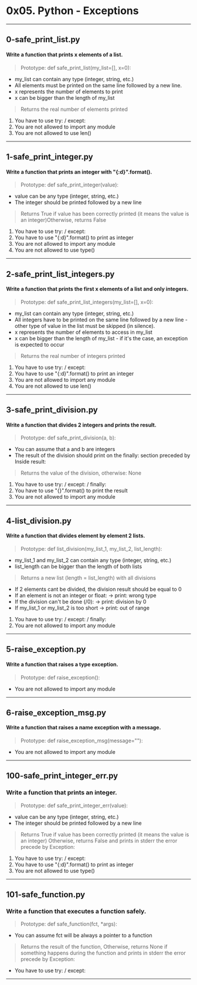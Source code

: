 # 0x05. Python - Exceptions
---
## 0-safe_print_list.py

#### Write a function that prints x elements of a list.

> Prototype: def safe_print_list(my_list=[], x=0):
- my_list can contain any type (integer, string, etc.)
- All elements must be printed on the same line followed by a new line.
- x represents the number of elements to print
- x can be bigger than the length of my_list
> Returns the real number of elements printed
1. You have to use try: / except:
2. You are not allowed to import any module
3. You are not allowed to use len()

---

## 1-safe_print_integer.py

#### Write a function that prints an integer with "{:d}".format().

> Prototype: def safe_print_integer(value):
- value can be any type (integer, string, etc.)
- The integer should be printed followed by a new line
> Returns True if value has been correctly printed (it means the value is an integer)Otherwise, returns False
1. You have to use try: / except:
2. You have to use "{:d}".format() to print as integer
3. You are not allowed to import any module
4. You are not allowed to use type()

---

## 2-safe_print_list_integers.py

#### Write a function that prints the first x elements of a list and only integers.

> Prototype: def safe_print_list_integers(my_list=[], x=0):
- my_list can contain any type (integer, string, etc.)
- All integers have to be printed on the same line followed by a new line - other type of value in the list must be skipped (in silence).
- x represents the number of elements to access in my_list
- x can be bigger than the length of my_list - if it's the case, an exception is expected to occur
> Returns the real number of integers printed
1. You have to use try: / except:
2. You have to use "{:d}".format() to print an integer
3. You are not allowed to import any module
4. You are not allowed to use len()

---

## 3-safe_print_division.py

#### Write a function that divides 2 integers and prints the result.

> Prototype: def safe_print_division(a, b):
- You can assume that a and b are integers
- The result of the division should print on the finally: section preceded by Inside result:
> Returns the value of the division, otherwise: None
1. You have to use try: / except: / finally:
2. You have to use "{}".format() to print the result
3. You are not allowed to import any module

---

## 4-list_division.py

#### Write a function that divides element by element 2 lists.

> Prototype: def list_division(my_list_1, my_list_2, list_length):
- my_list_1 and my_list_2 can contain any type (integer, string, etc.)
- list_length can be bigger than the length of both lists
> Returns a new list (length = list_length) with all divisions
- If 2 elements cant be divided, the division result should be equal to 0
- If an element is not an integer or float:
	-> print: wrong type
- If the division can't be done (/0):
	-> print: division by 0
- If my_list_1 or my_list_2 is too short
	-> print: out of range
1. You have to use try: / except: / finally:
2. You are not allowed to import any module

---

## 5-raise_exception.py

#### Write a function that raises a type exception.

> Prototype: def raise_exception():
- You are not allowed to import any module

---

## 6-raise_exception_msg.py

#### Write a function that raises a name exception with a message.

> Prototype: def raise_exception_msg(message=""):
- You are not allowed to import any module

---

## 100-safe_print_integer_err.py

### Write a function that prints an integer.

> Prototype: def safe_print_integer_err(value):
- value can be any type (integer, string, etc.)
- The integer should be printed followed by a new line
> Returns True if value has been correctly printed (it means the value is an integer) Otherwise, returns False and prints in stderr the error precede by Exception:
1. You have to use try: / except:
2. You have to use "{:d}".format() to print as integer
3. You are not allowed to use type()

---

## 101-safe_function.py

### Write a function that executes a function safely.

>Prototype: def safe_function(fct, *args):
- You can assume fct will be always a pointer to a function
> Returns the result of the function, Otherwise, returns None if something happens during the function and prints in stderr the error precede by Exception:
- You have to use try: / except:

---
